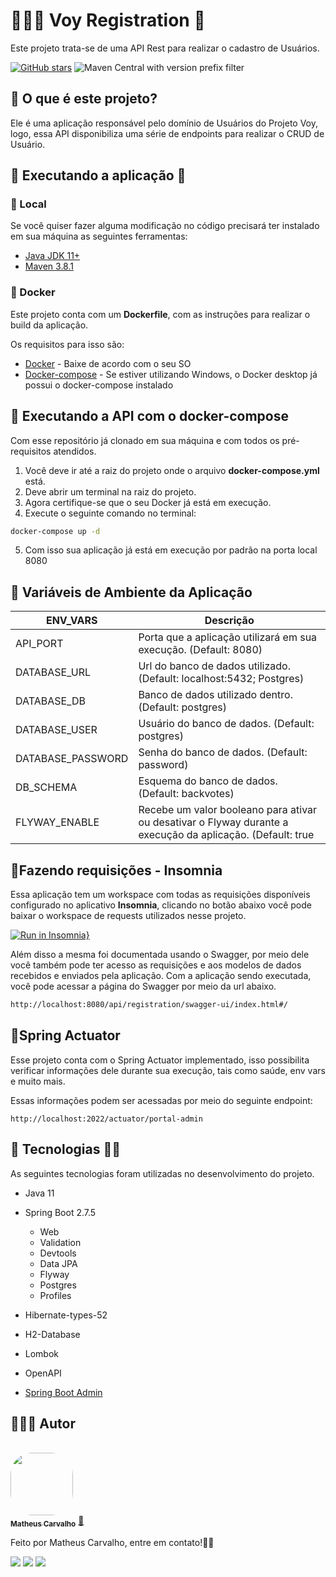 # 👨🏽‍💻 Voy Registration 👤

Este projeto trata-se de uma API Rest para realizar o cadastro de Usuários.

[![GitHub stars](https://img.shields.io/github/stars/VoyOfficial/ms-registration-spring-boot?color=7159)](https://github.com/VoyOfficial/ms-registration-spring-boot/stargazers)
![Maven Central with version prefix filter](https://img.shields.io/maven-central/v/org.apache.maven/apache-maven/3.8.1?color=7159)

## 🤔 O que é este projeto?

Ele é uma aplicação responsável pelo domínio de Usuários do Projeto Voy, logo, essa API disponibiliza uma série de endpoints
para realizar o CRUD de Usuário.

## 🚀 Executando a aplicação 👾
### 📍 Local

Se você quiser fazer alguma modificação no código precisará ter instalado em sua máquina as seguintes ferramentas:

- [Java JDK 11+](https://www.oracle.com/br/java/technologies/javase-jdk11-downloads.html)
- [Maven 3.8.1](https://maven.apache.org/download.cgi)

### 🐳 Docker

Este projeto conta com um **Dockerfile**, com as instruções para realizar o build da aplicação.

Os requisitos para isso são:

- [Docker](https://www.docker.com/products/docker-desktop) - Baixe de acordo com o seu SO
- [Docker-compose](https://docs.docker.com/compose/install/) - Se estiver utilizando Windows, o Docker desktop já possui o docker-compose instalado

## 🎲 Executando a API com o docker-compose

Com esse repositório já clonado em sua máquina e com todos os pré-requisitos atendidos.

1. Você deve ir até a raiz do projeto onde o arquivo **docker-compose.yml** está.
2. Deve abrir um terminal na raiz do projeto.
3. Agora certifique-se que o seu Docker já está em execução.
4. Execute o seguinte comando no terminal:

```bash
docker-compose up -d
```

5. Com isso sua aplicação já está em execução por padrão na porta local 8080

## 🔧 Variáveis de Ambiente da Aplicação

| ENV_VARS          | Descrição                                                                                                  |
|-------------------|------------------------------------------------------------------------------------------------------------|
| API_PORT          | Porta que a aplicação utilizará em sua execução. (Default: 8080)                                           |
| DATABASE_URL      | Url do banco de dados utilizado. (Default: localhost:5432; Postgres)                                       |
| DATABASE_DB       | Banco de dados utilizado dentro. (Default: postgres)                                                       |
| DATABASE_USER     | Usuário do banco de dados. (Default: postgres)                                                             |
| DATABASE_PASSWORD | Senha do banco de dados. (Default: password)                                                               |
| DB_SCHEMA         | Esquema do banco de dados. (Default: backvotes)                                                            |
| FLYWAY_ENABLE     | Recebe um valor booleano para ativar ou desativar o Flyway durante a execução da aplicação. (Default: true |

## 📝Fazendo requisições - Insomnia

Essa aplicação tem um workspace com todas as requisições disponíveis configurado no aplicativo **Insomnia**, clicando no botão abaixo você pode
baixar o workspace de requests utilizados nesse projeto.

[![Run in Insomnia}](https://insomnia.rest/images/run.svg)](https://insomnia.rest/run/?label=Voy&uri=https%3A%2F%2Fgist.githubusercontent.com%2Fmatheuscarv69%2F2acaa18a9e235c0e6ae21c49985aa138%2Fraw%2Fdb1a225839db36c04d827d8e550cd1f523932f2d%2FCollection)

Além disso a mesma foi documentada usando o Swagger, por meio dele você também pode ter acesso as requisições e aos modelos de dados recebidos e enviados pela aplicação.
Com a aplicação sendo executada, você pode acessar a página do Swagger por meio da url abaixo.

```bash
http://localhost:8080/api/registration/swagger-ui/index.html#/
```

## 📝Spring Actuator
Esse projeto conta com o Spring Actuator implementado, isso possibilita verificar informações dele durante sua execução,
tais como saúde, env vars e muito mais.

Essas informações podem ser acessadas por meio do seguinte endpoint:

```
http://localhost:2022/actuator/portal-admin
```


## 🚀 Tecnologias 👩‍🚀

As seguintes tecnologias foram utilizadas no desenvolvimento do projeto.

- Java 11
- Spring Boot 2.7.5
    - Web
    - Validation
    - Devtools
    - Data JPA
    - Flyway
    - Postgres
    - Profiles
- Hibernate-types-52
- H2-Database
- Lombok
- OpenAPI

- [Spring Boot Admin](https://codecentric.github.io/spring-boot-admin/current/)

## 👨🏻‍💻 Autor

<br>
<a href="https://github.com/matheuscarv69">
 <img style="border-radius: 35%;" src="https://avatars1.githubusercontent.com/u/55814214?s=460&u=ffb1e928527a55f53df6e0d323c2fd7ba92fe0c3&v=4" width="100px;" alt=""/>
 <br />
 <sub><b>Matheus Carvalho</b></sub></a> <a href="https://github.com/matheuscarv69" title="Matheus Carvalho">🚀</a>

Feito por Matheus Carvalho, entre em contato!✌🏻

 <p align="left">
    <a href="mailto:matheus9126@gmail.com" alt="Gmail" target="_blank">
      <img src="https://img.shields.io/badge/Gmail-D14836?style=for-the-badge&logo=gmail&logoColor=white&link=mailto:matheus9126@gmail.com"/></a>
    <a href="https://www.linkedin.com/in/matheus-carvalho69/" alt="Linkedin" target="_blank">
        <img src="https://img.shields.io/badge/LinkedIn-0077B5?style=for-the-badge&logo=linkedin&logoColor=white&link=https://www.linkedin.com/in/matheus-carvalho69/"/></a>  
    <a href="https://www.instagram.com/_mmcarvalho/" alt="Instagram" target="_blank">
      <img src="https://img.shields.io/badge/Instagram-E4405F?style=for-the-badge&logo=instagram&logoColor=white&link=https://www.instagram.com/_mmcarvalho/"/></a>  
  </p>